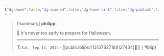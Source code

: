 ```yaml
---
{"dg-home":false,"dg-pinned":false,"dg-home-link":false,"dg-publish":true,"tags":["dgblip"],"disabled rules":["yaml-title","yaml-title-alias","file-name-heading"],"title":"philipp on mastodon @ 2024-09-14","created-date":"2024-09-14T20:37:20","id":113137827188127440,"updated-date":"2025-05-02T08:50:44","dg-path":"blips/113137827188127434.md","permalink":"/blips/113137827188127434/","dgPassFrontmatter":true}
---
```


> [!summary] **philipp**:
>
> 👻 It's never too early to prepare for Halloween.
> - - -
>
> 🗓️ `Sat, Sep 14, 2024` · [[public/blips/113137827188127434\|🔗]]
{ #blip}

